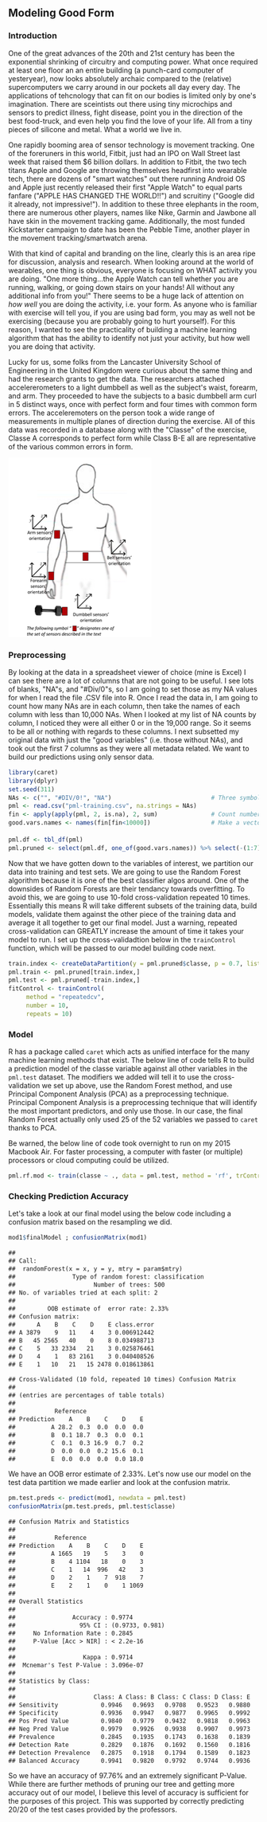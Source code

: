 Modeling Good Form
-------

### Introduction

One of the great advances of the 20th and 21st century has been the exponential shrinking of circuitry and computing power.  What once required at least one floor an an entire building (a punch-card computer of yesteryear), now looks absolutely archaic compared to the (relative) supercomputers we carry around in our pockets all day every day.  The applications of tehcnology that can fit on our bodies is limited only by one's imagination. There are sceintists out there using tiny microchips and sensors to predict illness, fight disease, point you in the direction of the best food-truck, and even help you find the love of your life. All from a tiny pieces of silicone and metal. What a world we live in.  

One rapidly booming area of sensor technology is movement tracking. One of the foreruners in this world, Fitbit, just had an IPO on Wall Street last week that raised them $6 billion dollars.  In addition to Fitbit, the two tech titans Apple and Google are throwing themselves headfirst into wearable tech, there are dozens of "smart watches" out there running Android OS and Apple just recently released their first "Apple Watch" to equal parts fanfare ("APPLE HAS CHANGED THE WORLD!!") and scruitiny ("Google did it already, not impressive!").  In addition to these three elephants in the room, there are numerous other players, names like Nike, Garmin and Jawbone all have skin in the movement tracking game. Additionally, the most funded Kickstarter campaign to date has been the Pebble Time, another player in the movement tracking/smartwatch arena.

With that kind of capital and branding on the line, clearly this is an area ripe for discussion, analysis and research.  When looking around at the world of wearables, one thing is obvious, everyone is focusing on WHAT activity you are doing. "One more thing...the Apple Watch can tell whether you are running, walking, or going down stairs on your hands! All without any additional info from you!" There seems to be a huge lack of attention on *how well* you are doing the activity, i.e. your form. As anyone who is familiar with exercise will tell you, if you are using bad form, you may as well not be exercising (because you are probably going to hurt yourself). For this reason, I wanted to see the practicality of building a machine learning algorithm that has the ability to identify not just your activity, but how well you are doing that activity. 

Lucky for us, some folks from the Lancaster University School of Engineering in the United Kingdom were curious about the same thing and had the research grants to get the data.  The researchers attached accelererometers to a light dumbbell as well as the subject's waist, forearm, and arm.  They proceeded to have the subjects to a basic dumbbell arm curl in 5 distinct ways, once with perfect form and four times with common form errors. The acceleremoters on the person took a wide range of measurements in multiple planes of direction during the exercise.  All of this data was recorded in a database along with the "Classe" of the exercise, Classe A corresponds to perfect form while Class B-E all are representative of the various common errors in form.

![plot of chunk unnamed-chunk-1](figure/unnamed-chunk-1-1.png) 

### Preprocessing

By looking at the data in a spreadsheet viewer of choice (mine is Excel) I can see there are a lot of columns that are not going to be useful. I see lots of blanks, "NA"s, and "#Div/0"s, so I am going to set those as my NA values for when I read the file .CSV file into R. Once I read the data in, I am going to count how many NAs are in each column, then take the names of each column with less than 10,000 NAs. When I looked at my list of NA counts by column, I noticed they were all either 0 or in the 19,000 range. So it seems to be all or nothing with regards to these columns. I next subsetted my original data with just the "good variables" (i.e. those without NAs), and took out the first 7 columns as they were all metadata related. We want to build our predictions using only sensor data.




```r
library(caret)
library(dplyr)
set.seed(311)
NAs <- c("", "#DIV/0!", "NA")                            # Three symbols to read in as NAs
pml <- read.csv("pml-training.csv", na.strings = NAs)    
fin <- apply(apply(pml, 2, is.na), 2, sum)               # Count number of NAs in each column
good.vars.names <- names(fin[fin<10000])                 # Make a vector of good column names, used to subet

pml.df <- tbl_df(pml)
pml.pruned <- select(pml.df, one_of(good.vars.names)) %>% select(-(1:7))
```

Now that we have gotten down to the variables of interest, we partition our data into training and test sets. We are going to use the Random Forest algorithm because it is one of the best classifier algos around.  One of the downsides of Random Forests are their tendancy towards overfitting. To avoid this, we are going to use 10-fold cross-validation repeated 10 times. Essentially this means R will take different subsets of the training data, build models, validate them against the other piece of the training data and average it all together to get our final model. Just a warning, repeated cross-validation can GREATLY increase the amount of time it takes your model to run. I set up the cross-validadtion below in the `trainControl` function, which will be passed to our model building code next.



```r
train.index <- createDataPartition(y = pml.pruned$classe, p = 0.7, list = FALSE)
pml.train <- pml.pruned[train.index,]
pml.test <- pml.pruned[-train.index,]
fitControl <- trainControl(
     method = "repeatedcv",
     number = 10,
     repeats = 10)
```


### Model

R has a package called `caret` which acts as unified interface for the many machine learning methods that exist. The below line of code tells R to build a prediction model of the classe variable against all other variables in the `pml.test` dataset. The modifiers we added will tell it to use the cross-validation we set up above, use the Random Forest method, and use Principal Component Analysis (PCA) as a preprocessing technique. Principal Component Analysis is a preprocessing technique that will identify the most important predictors, and only use those. In our case, the final Random Forest actually only used 25 of the 52 variables we passed to `caret` thanks to PCA.

Be warned, the below line of code took overnight to run on my 2015 Macbook Air. For faster processing, a computer with faster (or multiple) processors or cloud computing could be utilized.


```r
pml.rf.mod <- train(classe ~ ., data = pml.test, method = 'rf', trControl = fitControl, preProcess = "PCA")
```

### Checking Prediction Accuracy

Let's take a look at our final model using the below code including a confusion matrix based on the resampling we did.


```r
mod1$finalModel ; confusionMatrix(mod1)
```

```
## 
## Call:
##  randomForest(x = x, y = y, mtry = param$mtry) 
##                Type of random forest: classification
##                      Number of trees: 500
## No. of variables tried at each split: 2
## 
##         OOB estimate of  error rate: 2.33%
## Confusion matrix:
##      A    B    C    D    E class.error
## A 3879    9   11    4    3 0.006912442
## B   45 2565   40    0    8 0.034988713
## C    5   33 2334   21    3 0.025876461
## D    4    1   83 2161    3 0.040408526
## E    1   10   21   15 2478 0.018613861
```

```
## Cross-Validated (10 fold, repeated 10 times) Confusion Matrix 
## 
## (entries are percentages of table totals)
##  
##           Reference
## Prediction    A    B    C    D    E
##          A 28.2  0.3  0.0  0.0  0.0
##          B  0.1 18.7  0.3  0.0  0.1
##          C  0.1  0.3 16.9  0.7  0.2
##          D  0.0  0.0  0.2 15.6  0.1
##          E  0.0  0.0  0.0  0.0 18.0
```

We have an OOB error estimate of 2.33%. Let's now use our model on the test data partition we made earlier and look at the confusion matrix. 


```r
pm.test.preds <- predict(mod1, newdata = pml.test) 
confusionMatrix(pm.test.preds, pml.test$classe)
```

```
## Confusion Matrix and Statistics
## 
##           Reference
## Prediction    A    B    C    D    E
##          A 1665   19    5    3    0
##          B    4 1104   18    0    3
##          C    1   14  996   42    3
##          D    2    1    7  918    7
##          E    2    1    0    1 1069
## 
## Overall Statistics
##                                          
##                Accuracy : 0.9774         
##                  95% CI : (0.9733, 0.981)
##     No Information Rate : 0.2845         
##     P-Value [Acc > NIR] : < 2.2e-16      
##                                          
##                   Kappa : 0.9714         
##  Mcnemar's Test P-Value : 3.096e-07      
## 
## Statistics by Class:
## 
##                      Class: A Class: B Class: C Class: D Class: E
## Sensitivity            0.9946   0.9693   0.9708   0.9523   0.9880
## Specificity            0.9936   0.9947   0.9877   0.9965   0.9992
## Pos Pred Value         0.9840   0.9779   0.9432   0.9818   0.9963
## Neg Pred Value         0.9979   0.9926   0.9938   0.9907   0.9973
## Prevalence             0.2845   0.1935   0.1743   0.1638   0.1839
## Detection Rate         0.2829   0.1876   0.1692   0.1560   0.1816
## Detection Prevalence   0.2875   0.1918   0.1794   0.1589   0.1823
## Balanced Accuracy      0.9941   0.9820   0.9792   0.9744   0.9936
```

So we have an accuracy of 97.76% and an extremely significant P-Value. While there are further methods of pruning our tree and getting more accuracy out of our model, I believe this level of accuracy is sufficient for the purposes of this project.  This was supported by correctly predicting 20/20 of the test cases provided by the professors.
